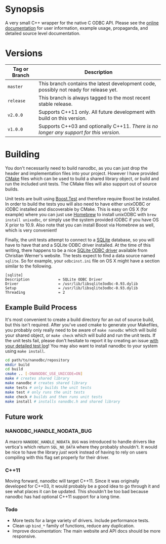 # Synopsis

A very small C++ wrapper for the native C ODBC API. Please see the [online documentation](http://lexicalunit.github.com/nanodbc/) for user information, example usage, propaganda, and detailed source level documentation.

# Versions

| Tag or Branch | Description |
| --------------| ----------- |
| `master`      | This branch contains the latest development code, possibly not ready for release yet. |
| `release`     | This branch is always tagged to the most recent stable release. |
| `v2.0.0`      | Supports C++11 only. All future development with build on this version. |
| `v1.0.0`      | Supports C++03 and optionally C++11. *There is no longer any support for this version.* |

# Building

You don't necessarily need to build nanodbc, as you can just drop the header and implementation files into your project. However I have provided [CMake](www.cmake.org/) files which can be used to build a shared library object, or build and run the included unit tests. The CMake files will also support out of source builds.

Unit tests are built using [Boost.Test](www.boost.org/doc/libs/release/libs/test/) and therefore require Boost be installed. In order to build the tests you will also need to have either unixODBC or iODBC installed and discoverable by CMake. This is easy on OS X (for example) where you can just use [Homebrew](brew.sh/‎) to install unixODBC with ```brew install unixodbc```, or simply use the system provided iODBC if you have OS X prior to 10.9. Also note that you can install Boost via Homebrew as well, which is very convenient!

Finally, the unit tests attempt to connect to a [SQLite](www.sqlite.org/‎) database, so you will have to have that and a SQLite ODBC driver installed. At the time of this writing, there happens to be a nice [SQLite ODBC driver](http://www.ch-werner.de/sqliteodbc/) available from Christian Werner's website. The tests expect to find a data source named ```sqlite```. So for example, your ```odbcinst.ini``` file on OS X might have a section similar to the following.

```
[sqlite]
Description             = SQLite ODBC Driver
Driver                  = /usr/lib/libsqlite3odbc-0.93.dylib
Setup                   = /usr/lib/libsqlite3odbc-0.93.dylib
Threading               = 2
```

## Example Build Process

It's most convenient to create a build directory for an out of source build, but this isn't required. After you've used cmake to generate your Makefiles, you probably only really need to be aware of ```make nanodbc``` which will build your shared object, or ```make check``` which will build and run the unit tests. If the unit tests fail, please don't hesitate to report it by creating an issue [with your detailed test log](http://stackoverflow.com/questions/5709914/using-cmake-how-do-i-get-verbose-output-from-ctest)! You may also want to install nanodbc to your system using ```make install```.

```bash
cd path/to/nanodbc/repository
mkdir build
cd build
cmake .. [-DNANODBC_USE_UNICODE=ON]
make # creates shared library
make nanodbc # creates shared library
make tests # only builds the unit tests
make test # only runs the unit tests
make check # builds and then runs unit tests
make install # installs nanodbc.h and shared library
```

## Future work

### NANODBC_HANDLE_NODATA_BUG

A macro `NANODBC_HANDLE_NODATA_BUG` was introduced to handle drivers like vertica's which return `SQL_NO_DATA` where they probably shouldn't. It would be nice to have the library *just work* instead of having to rely on users compiling with this flag set properly for their driver.

### C++11

Moving forward, nanodbc will target C++11. Since it was originally developed for C++03, it would probably be a good idea to go through it and see what places it can be updated. This shouldn't be too bad because nanodbc has had optional C++11 support for a long time.

### Todo

- More tests for a large variety of drivers. Include performance tests.
- Clean up `bind_*` family of functions, reduce any duplication.
- Improve documentation: The main website and API docs should be more responsive.
